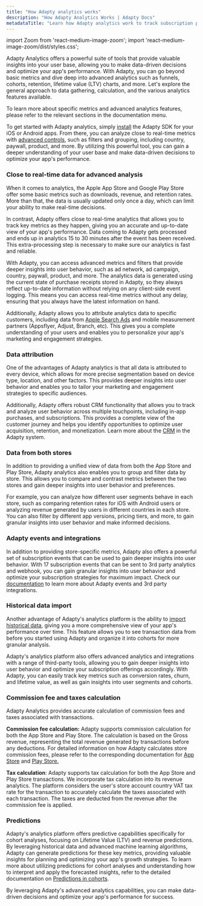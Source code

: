 ```yaml
---
title: "How Adapty analytics works"
description: "How Adapty Analytics Works | Adapty Docs"
metadataTitle: "Learn how Adapty analytics work to track subscription performance efficiently."
---
```


import Zoom from 'react-medium-image-zoom';
import 'react-medium-image-zoom/dist/styles.css';

Adapty Analytics offers a powerful suite of tools that provide valuable insights into your user base, allowing you to make data-driven decisions and optimize your app's performance. With Adapty, you can go beyond basic metrics and dive deep into advanced analytics such as funnels, cohorts, retention, lifetime value (LTV) charts, and more. Let's explore the general approach to data gathering, calculation, and the various analytics features available.

To learn more about specific metrics and advanced analytics features, please refer to the relevant sections in the documentation menu.

To get started with Adapty analytics, simply [install](installation-of-adapty-sdks) the Adapty SDK for your iOS or Android apps. From there, you can analyze close to real-time metrics with [advanced controls](controls-filters-grouping-compare-proceeds), such as filters and grouping, including country, paywall, product, and more. By utilizing this powerful tool, you can gain a deeper understanding of your user base and make data-driven decisions to optimize your app's performance.

### Close to real-time data for advanced analysis

When it comes to analytics, the Apple App Store and Google Play Store offer some basic metrics such as downloads, revenue, and retention rates. More than that, the data is usually updated only once a day, which can limit your ability to make real-time decisions.

In contrast, Adapty offers close to real-time analytics that allows you to track key metrics as they happen, giving you an accurate and up-to-date view of your app's performance. Data coming to Adapty gets processed and ends up in analytics 15 to 30 minutes after the event has been received. This extra-processing step is necessary to make sure our analytics is fast and reliable.

With Adapty, you can access advanced metrics and filters that provide deeper insights into user behavior, such as ad network, ad campaign, country, paywall, product, and more. The analytics data is generated using the current state of purchase receipts stored in Adapty, so they always reflect up-to-date information without relying on any client-side event logging. This means you can access real-time metrics without any delay, ensuring that you always have the latest information on hand.

Additionally, Adapty allows you to attribute analytics data to specific customers, including data from [Apple Search Ads](apple-search-ads) and mobile measurement partners (Appsflyer, Adjust, Branch, etc). This gives you a complete understanding of your users and enables you to personalize your app's marketing and engagement strategies.

### Data attribution

One of the advantages of Adapty analytics is that all data is attributed to every device, which allows for more precise segmentation based on device type, location, and other factors. This provides deeper insights into user behavior and enables you to tailor your marketing and engagement strategies to specific audiences.

Additionally, Adapty offers robust CRM functionality that allows you to track and analyze user behavior across multiple touchpoints, including in-app purchases, and subscriptions. This provides a complete view of the customer journey and helps you identify opportunities to optimize user acquisition, retention, and monetization. Learn more about the [CRM](profiles-crm?_ga=2.76111573.1535148052.1683526474-1601936383.1676319293) in the Adapty system.

### Data from both stores

In addition to providing a unified view of data from both the  App Store and  Play Store, Adapty analytics also enables you to group and filter data by store. This allows you to compare and contrast metrics between the two stores and gain deeper insights into user behavior and preferences.

For example, you can analyze how different user segments behave in each store, such as comparing retention rates for iOS with Android users or analyzing revenue generated by users in different countries in each store. You can also filter by different app versions, pricing tiers, and more, to gain granular insights into user behavior and make informed decisions.

### Adapty events and integrations

In addition to providing store-specific metrics, Adapty also offers a powerful set of subscription events that can be used to gain deeper insights into user behavior. With 17 subscription events that can be sent to 3rd party analytics and webhook, you can gain granular insights into user behavior and optimize your subscription strategies for maximum impact. Check our [documentation](events) to learn more about Adapty events and 3rd party integrations.

### Historical data import

Another advantage of Adapty's analytics platform is the ability to [import historical data](importing-historical-data-to-adapty), giving you a more comprehensive view of your app's performance over time. This feature allows you to see transaction data from before you started using Adapty and organize it into cohorts for more granular analysis.

Adapty's analytics platform also offers advanced analytics and integrations with a range of third-party tools, allowing you to gain deeper insights into user behavior and optimize your subscription offerings accordingly. With Adapty, you can easily track key metrics such as conversion rates, churn, and lifetime value, as well as gain insights into user segments and cohorts.

### Commission fee and taxes calculation

Adapty Analytics provides accurate calculation of commission fees and taxes associated with transactions.

**Commission fee calculation:** Adapty supports commission calculation for both the App Store and Play Store. The calculation is based on the Gross revenue, representing the total revenue generated by transactions before any deductions. For detailed information on how Adapty calculates store commission fees, please refer to the corresponding documentation for [App Store](app-store-small-business-program) and [Play Store.](google-reduced-service-fee)

**Tax calculation**: Adapty supports tax calculation for both the App Store and Play Store transactions. We incorporate tax calculation into its revenue analytics. The platform considers the user's store account country VAT tax rate for the transaction to accurately calculate the taxes associated with each transaction.  The taxes are deducted from the revenue after the commission fee is applied.

### Predictions

Adapty's analytics platform offers predictive capabilities specifically for cohort analyses, focusing on Lifetime Value (LTV) and revenue predictions. By leveraging historical data and advanced machine learning algorithms, Adapty can generate predictions for these key metrics, providing valuable insights for planning and optimizing your app's growth strategies.  To learn more about utilizing predictions for cohort analyses and understanding how to interpret and apply the forecasted insights, refer to the detailed documentation on [Predictions in cohorts](predicted-ltv-and-revenue).

By leveraging Adapty's advanced analytics capabilities, you can make data-driven decisions and optimize your app's performance for success.